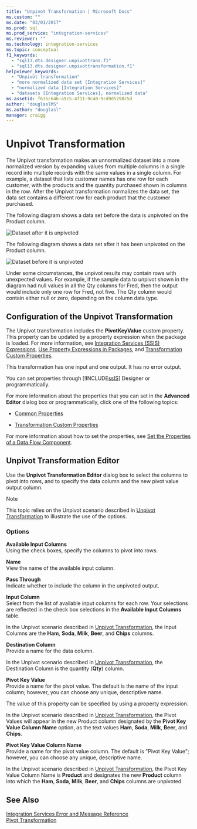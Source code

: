 ```yaml
---
title: "Unpivot Transformation | Microsoft Docs"
ms.custom: ""
ms.date: "03/01/2017"
ms.prod: sql
ms.prod_service: "integration-services"
ms.reviewer: ""
ms.technology: integration-services
ms.topic: conceptual
f1_keywords: 
  - "sql13.dts.designer.unpivottrans.f1"
  - "sql13.dts.designer.unpivottransformation.f1"
helpviewer_keywords: 
  - "Unpivot transformation"
  - "more normalized data set [Integration Services]"
  - "normalized data [Integration Services]"
  - "datasets [Integration Services], normalized data"
ms.assetid: f635c64b-a9c5-4f11-9c40-9cd9d5298c5d
author: "douglaslMS"
ms.author: "douglasl"
manager: craigg
---
```

# Unpivot Transformation
  The Unpivot transformation makes an unnormalized dataset into a more normalized version by expanding values from multiple columns in a single record into multiple records with the same values in a single column. For example, a dataset that lists customer names has one row for each customer, with the products and the quantity purchased shown in columns in the row. After the Unpivot transformation normalizes the data set, the data set contains a different row for each product that the customer purchased.  
  
 The following diagram shows a data set before the data is unpivoted on the Product column.  
  
 ![Dataset after it is unpivoted](../../../integration-services/data-flow/transformations/media/mw-dts-18.gif "Dataset after it is unpivoted")  
  
 The following diagram shows a data set after it has been unpivoted on the Product column.  
  
 ![Dataset before it is unpivoted](../../../integration-services/data-flow/transformations/media/mw-dts-17.gif "Dataset before it is unpivoted")  
  
 Under some circumstances, the unpivot results may contain rows with unexpected values. For example, if the sample data to unpivot shown in the diagram had null values in all the Qty columns for Fred, then the output would include only one row for Fred, not five. The Qty column would contain either null or zero, depending on the column data type.  
  
## Configuration of the Unpivot Transformation  
 The Unpivot transformation includes the **PivotKeyValue** custom property. This property can be updated by a property expression when the package is loaded. For more information, see [Integration Services &#40;SSIS&#41; Expressions](../../../integration-services/expressions/integration-services-ssis-expressions.md), [Use Property Expressions in Packages](../../../integration-services/expressions/use-property-expressions-in-packages.md), and [Transformation Custom Properties](../../../integration-services/data-flow/transformations/transformation-custom-properties.md).  
  
 This transformation has one input and one output. It has no error output.  
  
 You can set properties through [!INCLUDE[ssIS](../../../includes/ssis-md.md)] Designer or programmatically.  
  
 For more information about the properties that you can set in the **Advanced Editor** dialog box or programmatically, click one of the following topics:  
  
-   [Common Properties](http://msdn.microsoft.com/library/51973502-5cc6-4125-9fce-e60fa1b7b796)  
  
-   [Transformation Custom Properties](../../../integration-services/data-flow/transformations/transformation-custom-properties.md)  
  
 For more information about how to set the properties, see [Set the Properties of a Data Flow Component](../../../integration-services/data-flow/set-the-properties-of-a-data-flow-component.md).  
  
## Unpivot Transformation Editor
  Use the **Unpivot Transformation Editor** dialog box to select the columns to pivot into rows, and to specify the data column and the new pivot value output column.  
  
> [!NOTE]  
>  This topic relies on the Unpivot scenario described in [Unpivot Transformation](../../../integration-services/data-flow/transformations/unpivot-transformation.md) to illustrate the use of the options.  
  
### Options  
 **Available Input Columns**  
 Using the check boxes, specify the columns to pivot into rows.  
  
 **Name**  
 View the name of the available input column.  
  
 **Pass Through**  
 Indicate whether to include the column in the unpivoted output.  
  
 **Input Column**  
 Select from the list of available input columns for each row. Your selections are reflected in the check box selections in the **Available Input Columns** table.  
  
 In the Unpivot scenario described in [Unpivot Transformation](../../../integration-services/data-flow/transformations/unpivot-transformation.md), the Input Columns are the **Ham**, **Soda**, **Milk**, **Beer**, and **Chips** columns.  
  
 **Destination Column**  
 Provide a name for the data column.  
  
 In the Unpivot scenario described in [Unpivot Transformation](../../../integration-services/data-flow/transformations/unpivot-transformation.md), the Destination Column is the quantity (**Qty**) column.  
  
 **Pivot Key Value**  
 Provide a name for the pivot value. The default is the name of the input column; however, you can choose any unique, descriptive name.  
  
 The value of this property can be specified by using a property expression.  
  
 In the Unpivot scenario described in [Unpivot Transformation](../../../integration-services/data-flow/transformations/unpivot-transformation.md), the Pivot Values will appear in the new Product column designated by the **Pivot Key Value Column Name** option, as the text values **Ham**, **Soda**, **Milk**, **Beer**, and **Chips**.  
  
 **Pivot Key Value Column Name**  
 Provide a name for the pivot value column. The default is "Pivot Key Value"; however, you can choose any unique, descriptive name.  
  
 In the Unpivot scenario described in [Unpivot Transformation](../../../integration-services/data-flow/transformations/unpivot-transformation.md), the Pivot Key Value Column Name is **Product** and designates the new **Product** column into which the **Ham**, **Soda**, **Milk**, **Beer**, and **Chips** columns are unpivoted.  
  
## See Also  
 [Integration Services Error and Message Reference](../../../integration-services/integration-services-error-and-message-reference.md)   
 [Pivot Transformation](../../../integration-services/data-flow/transformations/pivot-transformation.md)  
  
  
